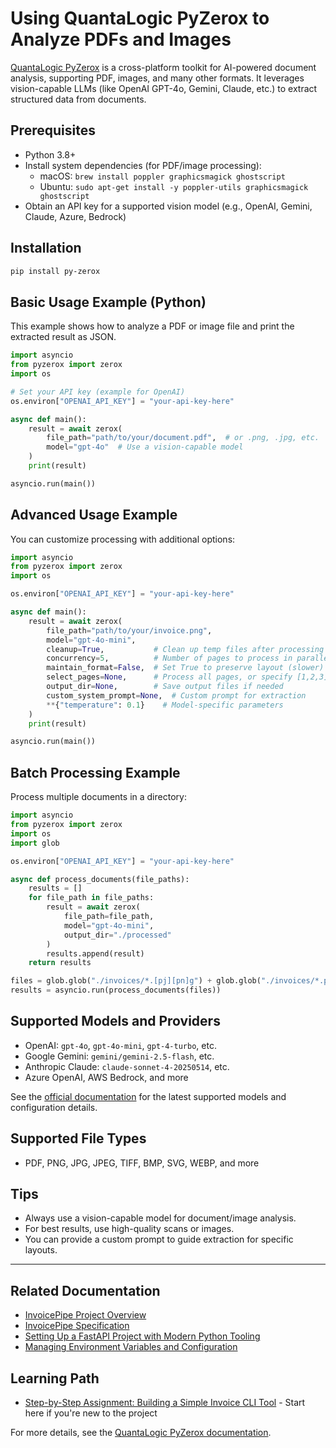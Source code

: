 # Using QuantaLogic PyZerox to Analyze PDFs and Images

[QuantaLogic PyZerox](https://github.com/quantalogic/quantalogic-pyzerox) is a cross-platform toolkit for AI-powered document analysis, supporting PDF, images, and many other formats. It leverages vision-capable LLMs (like OpenAI GPT-4o, Gemini, Claude, etc.) to extract structured data from documents.

## Prerequisites

- Python 3.8+
- Install system dependencies (for PDF/image processing):
  - macOS: `brew install poppler graphicsmagick ghostscript`
  - Ubuntu: `sudo apt-get install -y poppler-utils graphicsmagick ghostscript`
- Obtain an API key for a supported vision model (e.g., OpenAI, Gemini, Claude, Azure, Bedrock)

## Installation

```bash
pip install py-zerox
```

## Basic Usage Example (Python)

This example shows how to analyze a PDF or image file and print the extracted result as JSON.

```python
import asyncio
from pyzerox import zerox
import os

# Set your API key (example for OpenAI)
os.environ["OPENAI_API_KEY"] = "your-api-key-here"

async def main():
    result = await zerox(
        file_path="path/to/your/document.pdf",  # or .png, .jpg, etc.
        model="gpt-4o"  # Use a vision-capable model
    )
    print(result)

asyncio.run(main())
```

## Advanced Usage Example

You can customize processing with additional options:

```python
import asyncio
from pyzerox import zerox
import os

os.environ["OPENAI_API_KEY"] = "your-api-key-here"

async def main():
    result = await zerox(
        file_path="path/to/your/invoice.png",
        model="gpt-4o-mini",
        cleanup=True,           # Clean up temp files after processing
        concurrency=5,          # Number of pages to process in parallel
        maintain_format=False,  # Set True to preserve layout (slower)
        select_pages=None,      # Process all pages, or specify [1,2,3]
        output_dir=None,        # Save output files if needed
        custom_system_prompt=None,  # Custom prompt for extraction
        **{"temperature": 0.1}    # Model-specific parameters
    )
    print(result)

asyncio.run(main())
```

## Batch Processing Example

Process multiple documents in a directory:

```python
import asyncio
from pyzerox import zerox
import os
import glob

os.environ["OPENAI_API_KEY"] = "your-api-key-here"

async def process_documents(file_paths):
    results = []
    for file_path in file_paths:
        result = await zerox(
            file_path=file_path,
            model="gpt-4o-mini",
            output_dir="./processed"
        )
        results.append(result)
    return results

files = glob.glob("./invoices/*.[pj][pn]g") + glob.glob("./invoices/*.pdf")
results = asyncio.run(process_documents(files))
```

## Supported Models and Providers

- OpenAI: `gpt-4o`, `gpt-4o-mini`, `gpt-4-turbo`, etc.
- Google Gemini: `gemini/gemini-2.5-flash`, etc.
- Anthropic Claude: `claude-sonnet-4-20250514`, etc.
- Azure OpenAI, AWS Bedrock, and more

See the [official documentation](https://github.com/quantalogic/quantalogic-pyzerox#-supported-vision-models) for the latest supported models and configuration details.

## Supported File Types

- PDF, PNG, JPG, JPEG, TIFF, BMP, SVG, WEBP, and more

## Tips

- Always use a vision-capable model for document/image analysis.
- For best results, use high-quality scans or images.
- You can provide a custom prompt to guide extraction for specific layouts.

---

## Related Documentation

- [InvoicePipe Project Overview](../README.md)
- [InvoicePipe Specification](spec-invoice.md)
- [Setting Up a FastAPI Project with Modern Python Tooling](setup-fastapi-project.md)
- [Managing Environment Variables and Configuration](managing-env-files.md)

## Learning Path

- [Step-by-Step Assignment: Building a Simple Invoice CLI Tool](preparation-work/step-by-step-assignment.md) - Start here if you're new to the project

For more details, see the [QuantaLogic PyZerox documentation](https://github.com/quantalogic/quantalogic-pyzerox).

